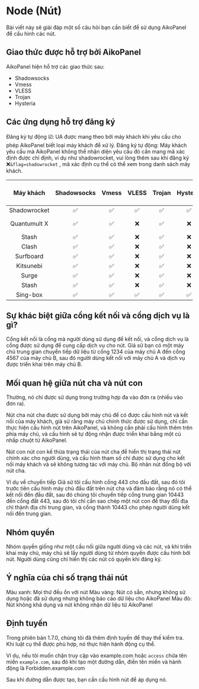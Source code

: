 # Node (Nút)

Bài viết này sẽ giải đáp một số câu hỏi bạn cần biết để sử dụng AikoPanel để cấu hình các nút.

## Giao thức được hỗ trợ bởi AikoPanel

AikoPanel hiện hỗ trợ các giao thức sau:

- Shadowsocks
- Vmess
- VLESS
- Trojan
- Hysteria

## Các ứng dụng hỗ trợ đăng ký

Đăng ký tự động ☑️: UA được mang theo bởi máy khách khi yêu cầu cho phép AikoPanel biết loại máy khách để xử lý.
Đăng ký tự động: Máy khách yêu cầu mà AikoPanel không thể nhận diện yêu cầu đó cần mang mã xác định được chỉ định, ví dụ như shadowrocket, vui lòng thêm sau khi đăng ký ❌`&flag=shadowrocket` , mã xác định cụ thể có thể xem trong danh sách máy khách.

|  Máy khách   | Shadowsocks | Vmess | VLESS | Trojan | Hysteria | Đăng ký tự động |      Mã xác định       |
| :----------: | :---------: | :---: | :---: | :----: | :------: | :-------------: | :--------------------: |
| Shadowrocket |     ✅      |  ✅   |  ✅   |   ✅   |    ✅    |       ✅        |      shadowrocket      |
| Quantumult X |     ✅      |  ✅   |  ❌   |   ✅   |    ❌    |       ✅        | quantumult%20x, qxping |
|    Stash     |     ✅      |  ✅   |  ❌   |   ✅   |    ❌    |       ✅        |         stash          |
|    Clash     |     ✅      |  ✅   |  ❌   |   ✅   |    ❌    |       ✅        |         clash          |
|  Surfboard   |     ✅      |  ✅   |  ❌   |   ✅   |    ❌    |       ✅        |       surfboard        |
|  Kitsunebi   |     ✅      |  ✅   |  ❌   |   ✅   |    ❌    |       ❌        |       kitsunebi        |
|    Surge     |     ✅      |  ✅   |  ❌   |   ✅   |    ❌    |       ✅        |         surge          |
|    Stash     |     ✅      |  ✅   |  ❌   |   ✅   |    ❌    |       ✅        |         stash          |
|   Sing-box   |     ✅      |  ✅   |  ✅   |   ✅   |    ✅    |       ✅        |        sing-box        |

## Sự khác biệt giữa cổng kết nối và cổng dịch vụ là gì?

Cổng kết nối là cổng mà người dùng sử dụng để kết nối, và cổng dịch vụ là cổng được sử dụng để cung cấp dịch vụ cho nút. Giả sử bạn có một máy chủ trung gian chuyển tiếp dữ liệu từ cổng 1234 của máy chủ A đến cổng 4567 của máy chủ B, sau đó người dùng kết nối với máy chủ A và dịch vụ được triển khai trên máy chủ B.

## Mối quan hệ giữa nút cha và nút con

Thường, nó chỉ được sử dụng trong trường hợp đa vào đơn ra (nhiều vào đơn ra).

Nút cha
nút cha được sử dụng bởi máy chủ để có được cấu hình nút và kết nối của máy khách, giả sử rằng máy chủ chính thức được sử dụng, chỉ cần thực hiện cấu hình nút trên AikoPanel, và không cần phải cấu hình thêm trên phía máy chủ, và cấu hình sẽ tự động nhận được triển khai bằng một cú nhấp chuột từ AikoPanel.

Nút con
nút con kế thừa trạng thái của nút cha để hiển thị trạng thái nút chính xác cho người dùng, và cấu hình tham số chỉ được sử dụng cho kết nối máy khách và sẽ không tương tác với máy chủ. Bộ nhân nút đồng bộ với nút cha.

Ví dụ về chuyển tiếp Giả sử tôi cấu hình cổng 443 cho đầu đất, sau đó tôi trước tiên cấu hình máy chủ đầu đất trên nút cha và đảm bảo rằng nó có thể kết nối đến đầu đất, sau đó chúng tôi chuyển tiếp cổng trung gian 10443 đến cổng đất 443, sau đó tôi chỉ cần sao chép một nút con để thay đổi địa chỉ thành địa chỉ trung gian, và cổng thành 10443 cho phép người dùng kết nối đến trung gian.

## Nhóm quyền

Nhóm quyền giống như một cầu nối giữa người dùng và các nút, và khi triển khai máy chủ, máy chủ sẽ lấy người dùng từ nhóm quyền được cấu hình bởi nút. Người dùng cũng chỉ hiển thị các nút có quyền khi đăng ký.

## Ý nghĩa của chỉ số trạng thái nút

Màu xanh: Mọi thứ đều ổn với nút
Màu vàng: Nút có sẵn, nhưng không sử dụng hoặc đã sử dụng nhưng không báo cáo dữ liệu cho AikoPanel Màu đỏ: Nút không khả dụng và nút không nhận dữ liệu từ AikoPanel

## Định tuyến

Trong phiên bản 1.7.0, chúng tôi đã thêm định tuyến để thay thế kiểm tra. Khi luật cụ thể được phù hợp, nó thực hiện hành động cụ thể.

Ví dụ, nếu tôi muốn chặn truy cập vào example.com hoặc `access` chứa tên miền `example.com`, sau đó khi tạo một đường dẫn, điền tên miền và hành động là Forbidden.example.com

Sau khi đường dẫn được tạo, bạn cần cấu hình nút để áp dụng nó.
